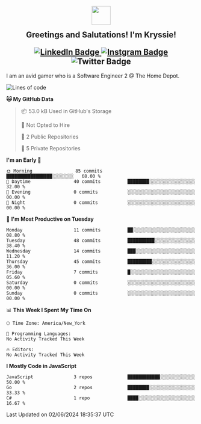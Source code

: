<p align="center">
<img src="https://github.com/xkryssie/xkryssie/assets/16921259/5dd545a7-5d19-4a07-9791-e5bcda6fed06" width=50>
<h2 align="center" style="margin-top: 0px"> Greetings and Salutations! I'm Kryssie!
</p>
<div id="badges">
  <a href="https://www.linkedin.com/in/krystle-gascon-874166103/">
    <img src="https://img.shields.io/badge/LinkedIn-blue?style=for-the-badge&logo=linkedin&logoColor=white" alt="LinkedIn Badge"/>
  </a>
  <a href="https://www.instagram.com/xkryssie/">
    <img src="https://img.shields.io/badge/xkryssie-red?style=for-the-badge&logo=instagram&logoColor=white" alt="Instgram Badge"/>
  </a>
    <img src="https://img.shields.io/badge/xkryssie-5865F2?style=for-the-badge&logo=discord&logoColor=white" alt="Twitter Badge"/>
</div>
</h2>
I am an avid gamer who is a Software Engineer 2 @ The Home Depot. 


</p>

<!--START_SECTION:waka-->
![Lines of code](https://img.shields.io/badge/From%20Hello%20World%20I%27ve%20Written-307.0%20thousand%20lines%20of%20code-blue)

**🐱 My GitHub Data** 

> 📦 53.0 kB Used in GitHub's Storage 
 > 
> 🚫 Not Opted to Hire
 > 
> 📜 2 Public Repositories 
 > 
> 🔑 5 Private Repositories 
 > 
**I'm an Early 🐤** 

```text
🌞 Morning                85 commits          █████████████████░░░░░░░░   68.00 % 
🌆 Daytime                40 commits          ████████░░░░░░░░░░░░░░░░░   32.00 % 
🌃 Evening                0 commits           ░░░░░░░░░░░░░░░░░░░░░░░░░   00.00 % 
🌙 Night                  0 commits           ░░░░░░░░░░░░░░░░░░░░░░░░░   00.00 % 
```
📅 **I'm Most Productive on Tuesday** 

```text
Monday                   11 commits          ██░░░░░░░░░░░░░░░░░░░░░░░   08.80 % 
Tuesday                  48 commits          ██████████░░░░░░░░░░░░░░░   38.40 % 
Wednesday                14 commits          ███░░░░░░░░░░░░░░░░░░░░░░   11.20 % 
Thursday                 45 commits          █████████░░░░░░░░░░░░░░░░   36.00 % 
Friday                   7 commits           █░░░░░░░░░░░░░░░░░░░░░░░░   05.60 % 
Saturday                 0 commits           ░░░░░░░░░░░░░░░░░░░░░░░░░   00.00 % 
Sunday                   0 commits           ░░░░░░░░░░░░░░░░░░░░░░░░░   00.00 % 
```


📊 **This Week I Spent My Time On** 

```text
🕑︎ Time Zone: America/New_York

💬 Programming Languages: 
No Activity Tracked This Week

🔥 Editors: 
No Activity Tracked This Week
```

**I Mostly Code in JavaScript** 

```text
JavaScript               3 repos             ████████████░░░░░░░░░░░░░   50.00 % 
Go                       2 repos             ████████░░░░░░░░░░░░░░░░░   33.33 % 
C#                       1 repo              ████░░░░░░░░░░░░░░░░░░░░░   16.67 % 
```




 Last Updated on 02/06/2024 18:35:37 UTC
<!--END_SECTION:waka-->
